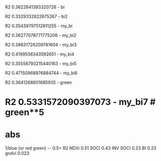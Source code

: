 R2 0.3622641393320726 - bi

R2 0.3329332822875267 - bi2

R2 0.35439797512811255 - my_bi

R2 0.36277078771775206 - my_bi2

R2 0.39831726209781604 - my_bi3

R2 0.4199558343592651 - my_bi4

R2 0.35556793215440163 - my_bi5

R2 0.47150968976884744 - my_bi6

R2 0.3641268601685935 - green

R2 0.5331572090397073 - my_bi7 # green**5
===
abs
===
1/blue (or red green) -- 0.5+ R2
NDVi 0.51
SOCI 0.43
INV SOCI 0.23
BI 0.23
gndvi 0.023